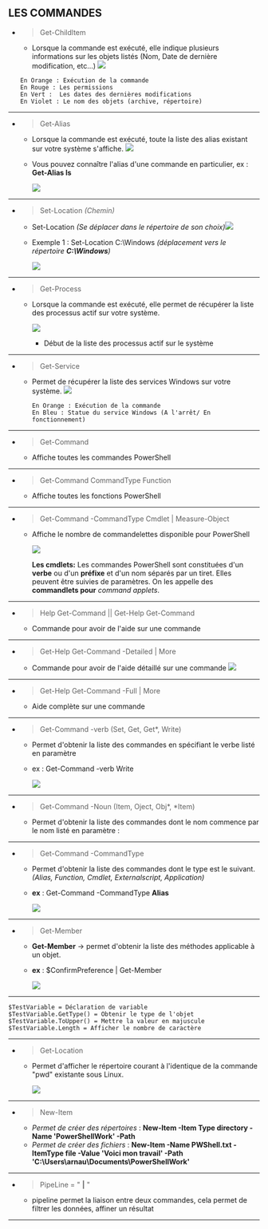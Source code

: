 ## LES COMMANDES

  - >Get-Childltem  
      -  Lorsque la commande est exécuté, elle indique plusieurs informations sur les objets listés (Nom, Date de dernière modification, etc...)
            ![](Images/Linux.PNG)

        En Orange : Exécution de la commande
        En Rouge : Les permissions 
        En Vert :  Les dates des dernières modifications
        En Violet : Le nom des objets (archive, répertoire) 
        
 ---        
  - >Get-Alias
      - Lorsque la commande est exécuté, toute la liste des alias existant sur votre système s'affiche.
            ![](Images/Alias.PNG)
    
    -  Vous pouvez connaître l'alias d'une commande en particulier, ex : **Get-Alias ls**

        ![](Images/ls.PNG)
---
- >Set-Location *(Chemin)*
    - Set-Location *(Se déplacer dans le répertoire de son choix)*![](Images/image0.jpg)
    - Exemple 1 : Set-Location C:\Windows *(déplacement vers le répertoire **C:\Windows**)*

        ![](Images/Capture4.PNG)

---
- >Get-Process 
  - Lorsque la commande est exécuté, elle permet de récupérer la liste des processus actif sur votre système.

    ![](Images/getprocess.PNG)
    - Début de la liste des processus actif sur le système


---
- >Get-Service
  - Permet de récupérer la liste des services Windows sur votre système. 
        ![](Images/getservice.PNG)
  
    ```
    En Orange : Exécution de la commande
    En Bleu : Statue du service Windows (A l'arrêt/ En fonctionnement)
---
- >Get-Command
  - Affiche toutes les commandes PowerShell
---
- >Get-Command CommandType Function 
  - Affiche toutes les fonctions PowerShell
  
 ---

 - >Get-Command -CommandType Cmdlet | Measure-Object
    - Affiche le nombre de commandelettes disponible pour PowerShell

        ![](Images/cmdlets.PNG)

        
        **Les cmdlets:** 
        Les commandes PowerShell sont constituées d'un **verbe** ou d'un **préfixe** et d'un nom séparés par un tiret. Elles peuvent être suivies de paramètres. On les appelle des **commandlets pour** *command applets*.

---



- >Help Get-Command || Get-Help Get-Command
     - Commande pour avoir de l'aide sur une commande
 ---
- >Get-Help Get-Command -Detailed | More
    - Commande pour avoir de l'aide détaillé sur une commande
    ![](Images/detailed.PNG)

---

- > Get-Help Get-Command -Full | More 
  - Aide complète sur une commande 
  
---

- >Get-Command -verb (Set, Get, Get*, Write)
  - Permet d'obtenir la liste des commandes en spécifiant le verbe listé en paramètre
  - ex : Get-Command -verb Write

    ![](Images/write.PNG) 
---
-  >Get-Command -Noun (Item, Oject, Obj*, *Item)
   -  Permet d'obtenir la liste des commandes dont le nom commence par le nom listé en paramètre :
  
---

- > Get-Command -CommandType 
    - Permet d'obtenir la liste des commandes dont le type est le suivant. *(Alias, Function, Cmdlet, Externalscript, Application)*
    -  **ex** : Get-Command -CommandType **Alias**

        ![](Images/typealias.PNG)
---
- > Get-Member
  - **Get-Member** -> permet d'obtenir la liste des méthodes applicable à un objet.
  - **ex** : $ConfirmPreference | Get-Member
  
    ![](Images/preference.PNG)

---
```
$TestVariable = Déclaration de variable 
$TestVariable.GetType() = Obtenir le type de l'objet
$TestVariable.ToUpper() = Mettre la valeur en majuscule
$TestVariable.Length = Afficher le nombre de caractère
```

---

- >Get-Location 
  - Permet d'afficher le répertoire courant à l'identique de la commande "pwd" existante sous Linux.

    ![](Images/pwd.PNG)
---

- >New-Item 
  -  *Permet de créer des répertoires* : 
   **New-Item -Item Type directory -Name 'PowerShellWork' -Path**
  - *Permet de créer des fichiers* :
   **New-Item -Name PWShell.txt -ItemType file -Value 'Voici mon travail' -Path 'C:\Users\arnau\Documents\PowerShellWork'**

---

 - >PipeLine = "  **|**  "
    - pipeline permet la liaison entre deux commandes, cela permet de filtrer les données, affiner un résultat
---
